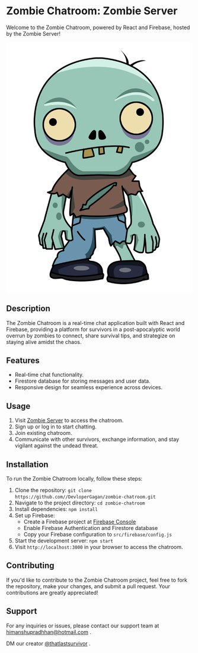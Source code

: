 # Zombie Chatroom: Zombie Server

Welcome to the Zombie Chatroom, powered by React and Firebase, hosted by the Zombie Server!

![Zombie Server](src/zombie-avatar.png)

## Description

The Zombie Chatroom is a real-time chat application built with React and Firebase, providing a platform for survivors in a post-apocalyptic world overrun by zombies to connect, share survival tips, and strategize on staying alive amidst the chaos.

## Features

- Real-time chat functionality. 
- Firestore database for storing messages and user data. 
- Responsive design for seamless experience across devices. 

## Usage

1. Visit [Zombie Server](https://zombieserver.netlify.app) to access the chatroom.
2. Sign up or log in to start chatting.
3. Join existing chatroom. 
4. Communicate with other survivors, exchange information, and stay vigilant against the undead threat.

## Installation

To run the Zombie Chatroom locally, follow these steps:

1. Clone the repository: `git clone https://github.com//DevloperGagan/zombie-chatroom.git`
2. Navigate to the project directory: `cd zombie-chatroom`
3. Install dependencies: `npm install`
4. Set up Firebase:
   - Create a Firebase project at [Firebase Console](https://console.firebase.google.com/)
   - Enable Firebase Authentication and Firestore database
   - Copy your Firebase configuration to `src/firebase/config.js`
5. Start the development server: `npm start`
6. Visit `http://localhost:3000` in your browser to access the chatroom.

## Contributing

If you'd like to contribute to the Zombie Chatroom project, feel free to fork the repository, make your changes, and submit a pull request. Your contributions are greatly appreciated!

## Support

For any inquiries or issues, please contact our support team at himanshupradhhan@hotmail.com . 



DM our creator [@thatlastsurvivor](https://www.instagram.com/thatlastsurvivor) . 
